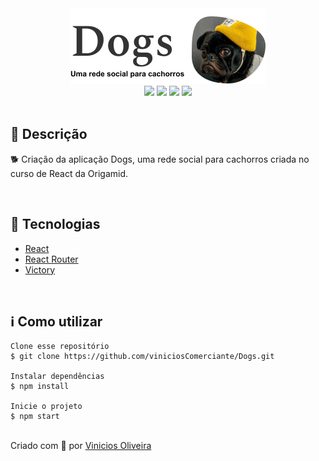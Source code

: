 <div align='center'>
<img src='./logo_readme.png'>

<div>
    <img src="https://img.shields.io/github/repo-size/viniciosComerciante/Dogs">
    <img src="https://img.shields.io/github/last-commit/viniciosComerciante/Dogs">
    <img src="https://img.shields.io/github/languages/count/viniciosComerciante/Dogs">
    <img src="https://img.shields.io/github/languages/top/viniciosComerciante/Dogs">
</div>

</div>

</br>

<h2>🔖 Descrição</h2>
<p>🐕 Criação da aplicação Dogs, uma rede social para cachorros criada no curso de React da Origamid.</p>


</br>

<h2>🚀 Tecnologias</h2>
<ul>
    <li><a href="https://create-react-app.dev/" target="_blank">React</a></li>
    <li><a href="https://reactrouter.com/" target="_blank">React Router</a></li>
    <li><a href="https://github.com/FormidableLabs/victory" target="_blank">Victory</a></li>
</ul>

<br>

<h2>ℹ️ Como utilizar</h2>

    Clone esse repositório
    $ git clone https://github.com/viniciosComerciante/Dogs.git

    Instalar dependências
    $ npm install

    Inicie o projeto
    $ npm start


<br>
Criado com 💙 por <a href="https://github.com/viniciosComerciante" target="_blank">Vinicios Oliveira</a></p>

